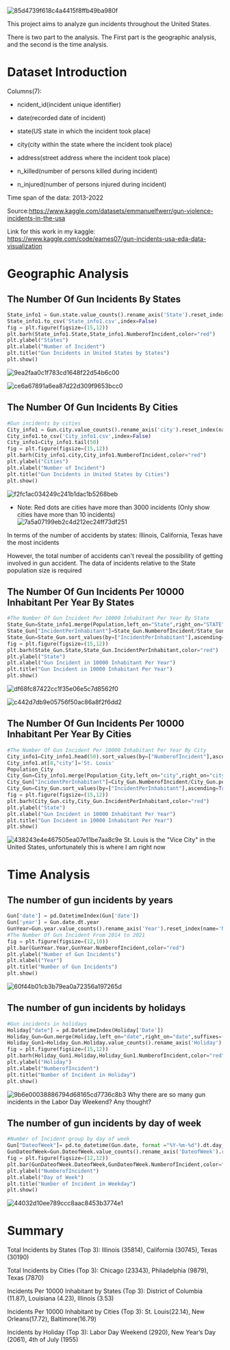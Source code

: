 ![85d4739f618c4a4415f8ffb49ba980f](https://user-images.githubusercontent.com/97984680/181401656-e781cd2b-3280-47a2-a71a-fdf0d1788bdd.png)


This project aims to analyze gun incidents throughout the United States. 

There is two part to the analysis. The First part is the geographic analysis, and the second is the time analysis.

# Dataset Introduction

Columns(7): 


- ncident_id(incident unique identifier)

- date(recorded date of incident)

- state(US state in which the incident took place)

- city(city within the state where the incident took place)

- address(street address where the incident took place)

- n_killed(number of persons killed during incident)

- n_injured(number of persons injured during incident)

Time span of the data: 2013-2022

Source:https://www.kaggle.com/datasets/emmanuelfwerr/gun-violence-incidents-in-the-usa

Link for this work in my kaggle: https://www.kaggle.com/code/eames07/gun-incidents-usa-eda-data-visualization
# Geographic Analysis

## The Number Of Gun Incidents By States
```python
State_info1 = Gun.state.value_counts().rename_axis('State').reset_index(name='NumberofIncident').sort_values(by=["NumberofIncident"],ascending=True)
State_info1.to_csv('State_info1.csv',index=False)
fig = plt.figure(figsize=(15,12))
plt.barh(State_info1.State,State_info1.NumberofIncident,color="red")
plt.ylabel("States")
plt.xlabel("Number of Incident")
plt.title("Gun Incidents in United States by States")
plt.show()
```
![9ea2faa0c1f783cd1648f22d54b6c00](https://user-images.githubusercontent.com/97984680/181342409-1ecac9c6-e050-46e3-b2f9-22df91c556c2.png)

![ce6a67891a6ea87d22d309f9653bcc0](https://user-images.githubusercontent.com/97984680/181342476-27b023e6-a64f-4e7e-b04e-79f5701e5140.png)


## The Number Of Gun Incidents By Cities
```python
#Gun incidents by cities
City_info1 = Gun.city.value_counts().rename_axis('city').reset_index(name='NumberofIncident').sort_values(by=["NumberofIncident"],ascending=True)
City_info1.to_csv('City_info1.csv',index=False)
City_info1=City_info1.tail(50)
fig = plt.figure(figsize=(15,12))
plt.barh(City_info1.city,City_info1.NumberofIncident,color="red")
plt.ylabel("Cities")
plt.xlabel("Number of Incident")
plt.title("Gun Incidents in United States by Cities")
plt.show()
```
![f2fc1ac034249c241b1dac1b5268beb](https://user-images.githubusercontent.com/97984680/181401772-b5c4d932-e7c8-40ad-a4e6-736ea95336c5.png)
- Note: Red dots are cities have more than 3000 incidents (Only show cities have more than 10 incidents)
![7a5a07199eb2c4d212ec24ff73df251](https://user-images.githubusercontent.com/97984680/181401786-45fca0e2-262d-4e25-b660-4afa03af224c.png)

In terms of the number of accidents by states: Illinois, California, Texas have the most incidents

However, the total number of accidents can't reveal the possibility of getting involved in gun accident. The data of incidents relative to the State population size is required



## The Number Of Gun Incidents Per 10000 Inhabitant Per Year By States
```python
#The Number Of Gun Incident Per 10000 Inhabitant Per Year By State
State_Gun=State_info1.merge(Population,left_on="State",right_on="STATE",suffixes=('_left', '_right'))
State_Gun["IncidentPerInhabitant"]=State_Gun.NumberofIncident/State_Gun.POPESTIMATE2019*10000/8
State_Gun=State_Gun.sort_values(by=["IncidentPerInhabitant"],ascending=True)
fig = plt.figure(figsize=(15,12))
plt.barh(State_Gun.State,State_Gun.IncidentPerInhabitant,color="red")
plt.ylabel("State")
plt.xlabel("Gun Incident in 10000 Inhabitant Per Year")
plt.title("Gun Incident in 10000 Inhabitant Per Year")
plt.show()
```
![df68fc87422cc1f35e06e5c7d8562f0](https://user-images.githubusercontent.com/97984680/181402170-97f66ecd-1357-454f-b1ce-3be0cba77953.png)

![c442d7db9e05756f50ac86a8f2f6dd2](https://user-images.githubusercontent.com/97984680/181402181-c5f0b211-cc28-4d62-80d8-0d62a254e7e9.png)

## The Number Of Gun Incidents Per 10000 Inhabitant Per Year By Cities
```python
#The Number Of Gun Incident Per 10000 Inhabitant Per Year By City
City_info1=City_info1.head(50).sort_values(by=["NumberofIncident"],ascending=False)
City_info1.at[8,"city"]='St. Louis'
Population_City
City_Gun=City_info1.merge(Population_City,left_on="city",right_on="city",suffixes=('_left', '_right'))
City_Gun["IncidentPerInhabitant"]=City_Gun.NumberofIncident/City_Gun.population_2020*10000/8
City_Gun=City_Gun.sort_values(by=["IncidentPerInhabitant"],ascending=True)
fig = plt.figure(figsize=(15,12))
plt.barh(City_Gun.city,City_Gun.IncidentPerInhabitant,color="red")
plt.ylabel("State")
plt.xlabel("Gun Incident in 10000 Inhabitant Per Year")
plt.title("Gun Incident in 10000 Inhabitant Per Year")
plt.show()
```
![438243e4e467505ea07e11be7aa8c9e](https://user-images.githubusercontent.com/97984680/181402216-1009bc98-154b-4271-adc1-4b7ab7b7fafb.png)
St. Louis is the "Vice City" in the United States, unfortunately this is where I am right now

# Time Analysis

## The number of gun incidents by years
```python
Gun['date'] = pd.DatetimeIndex(Gun['date'])
Gun['year'] = Gun.date.dt.year
GunYear=Gun.year.value_counts().rename_axis('Year').reset_index(name='NumberofIncident').sort_values(by=["Year"],ascending=True).drop([8, 9])
#The Number Of Gun Incident From 2014 to 2021
fig = plt.figure(figsize=(12,10))
plt.bar(GunYear.Year,GunYear.NumberofIncident,color="red")
plt.ylabel("Number of Gun Incidents")
plt.xlabel("Year")
plt.title("Number of Gun Incidents")
plt.show()
```
![60f44b01cb3b79ea0a72356a197265d](https://user-images.githubusercontent.com/97984680/181402532-7535a17e-3555-4224-8b13-8eb9dceaaf30.png)

## The number of gun incidents by holidays
```python
#Gun incidents in holidays
Holiday["date"] = pd.DatetimeIndex(Holiday['Date'])
Holiday_Gun=Gun.merge(Holiday,left_on="date",right_on="date",suffixes=('_left', '_right'))
Holiday_Gun1=Holiday_Gun.Holiday.value_counts().rename_axis('Holiday').reset_index(name='NumberofIncident').sort_values(by=["NumberofIncident"],ascending=True)
fig = plt.figure(figsize=(15,12))
plt.barh(Holiday_Gun1.Holiday,Holiday_Gun1.NumberofIncident,color="red")
plt.ylabel("Holiday")
plt.xlabel("NumberofIncident")
plt.title("Number of Incident in Holiday")
plt.show()
```
![9b6e00038886794d68165cd7736c8b3](https://user-images.githubusercontent.com/97984680/181402743-76c309de-5887-4d05-8d44-aae1d4a23cd1.png)
Why there are so many gun incidents in the Labor Day Weekend? Any thought?

## The number of gun incidents by day of week
```python
#Number of Incident group by day of week
Gun["DateofWeek"]= pd.to_datetime(Gun.date, format ="%Y-%m-%d").dt.day_name()
GunDateofWeek=Gun.DateofWeek.value_counts().rename_axis('DateofWeek').reset_index(name='NumberofIncident').sort_values(by=["NumberofIncident"],ascending=False)
fig = plt.figure(figsize=(12,12))
plt.bar(GunDateofWeek.DateofWeek,GunDateofWeek.NumberofIncident,color="red")
plt.ylabel("NumberofIncident")
plt.xlabel("Day of Week")
plt.title("Number of Incident in Weekday")
plt.show()
```
![44032d10ee789ccc8aac8453b3774e1](https://user-images.githubusercontent.com/97984680/181402863-d48d46d0-9727-4312-b167-9fb0547b25c1.png)

# Summary
Total Incidents by States (Top 3): Illinois (35814), California (30745), Texas (30190)

Total Incidents by Cities (Top 3): Chicago (23343), Philadelphia (9879), Texas (7870)

Incidents Per 10000 Inhabitant by States (Top 3): District of Columbia (11.87), Louisiana (4.23), Illinois (3.53)

Incidents Per 10000 Inhabitant by Cities (Top 3): St. Louis(22.14), New Orleans(17.72), Baltimore(16.79)

Incidents by Holiday (Top 3): Labor Day Weekend (2920), New Year’s Day (2061), 4th of July (1955)




